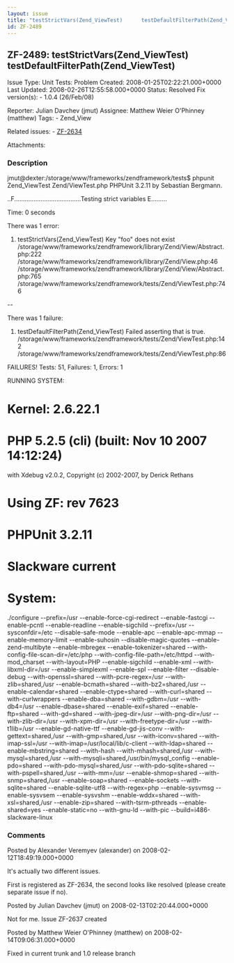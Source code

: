 ```yaml
---
layout: issue
title: "testStrictVars(Zend_ViewTest)      testDefaultFilterPath(Zend_ViewTest)"
id: ZF-2489
---
```


ZF-2489: testStrictVars(Zend\_ViewTest) testDefaultFilterPath(Zend\_ViewTest)
-----------------------------------------------------------------------------

 Issue Type: Unit Tests: Problem Created: 2008-01-25T02:22:21.000+0000 Last Updated: 2008-02-26T12:55:58.000+0000 Status: Resolved Fix version(s): - 1.0.4 (26/Feb/08)
 
 Reporter:  Julian Davchev (jmut)  Assignee:  Matthew Weier O'Phinney (matthew)  Tags: - Zend\_View
 
 Related issues: - [ZF-2634](/issues/browse/ZF-2634)
 
 Attachments: 
### Description

jmut@<a>dexter:/storage/www/frameworks/zendframework/tests</a>$ phpunit Zend\_ViewTest Zend/ViewTest.php PHPUnit 3.2.11 by Sebastian Bergmann.

..F......................................Testing strict variables E.........

Time: 0 seconds

There was 1 error:

1) testStrictVars(Zend\_ViewTest) Key "foo" does not exist /storage/www/frameworks/zendframework/library/Zend/View/Abstract.php:222 /storage/www/frameworks/zendframework/library/Zend/View.php:46 /storage/www/frameworks/zendframework/library/Zend/View/Abstract.php:765 /storage/www/frameworks/zendframework/tests/Zend/ViewTest.php:746

--

There was 1 failure:

1) testDefaultFilterPath(Zend\_ViewTest) Failed asserting that is true. /storage/www/frameworks/zendframework/tests/Zend/ViewTest.php:142 /storage/www/frameworks/zendframework/tests/Zend/ViewTest.php:86

FAILURES! Tests: 51, Failures: 1, Errors: 1

RUNNING SYSTEM:

Kernel: 2.6.22.1
================

PHP 5.2.5 (cli) (built: Nov 10 2007 14:12:24)
=============================================

with Xdebug v2.0.2, Copyright (c) 2002-2007, by Derick Rethans

Using ZF: rev 7623
==================

PHPUnit 3.2.11
==============

Slackware current
=================

System:
=======

./configure --prefix=/usr --enable-force-cgi-redirect --enable-fastcgi --enable-pcntl --enable-readline --enable-sigchild --prefix=/usr --sysconfdir=/etc --disable-safe-mode --enable-apc --enable-apc-mmap --enable-memory-limit --enable-suhosin --disable-magic-quotes --enable-zend-multibyte --enable-mbregex --enable-tokenizer=shared --with-config-file-scan-dir=/etc/php --with-config-file-path=/etc/httpd --with-mod\_charset --with-layout=PHP --enable-sigchild --enable-xml --with-libxml-dir=/usr --enable-simplexml --enable-spl --enable-filter --disable-debug --with-openssl=shared --with-pcre-regex=/usr --with-zlib=shared,/usr --enable-bcmath=shared --with-bz2=shared,/usr --enable-calendar=shared --enable-ctype=shared --with-curl=shared --with-curlwrappers --enable-dba=shared --with-gdbm=/usr --with-db4=/usr --enable-dbase=shared --enable-exif=shared --enable-ftp=shared --with-gd=shared --with-jpeg-dir=/usr --with-png-dir=/usr --with-zlib-dir=/usr --with-xpm-dir=/usr --with-freetype-dir=/usr --with-t1lib=/usr --enable-gd-native-ttf --enable-gd-jis-conv --with-gettext=shared,/usr --with-gmp=shared,/usr --with-iconv=shared --with-imap-ssl=/usr --with-imap=/usr/local/lib/c-client --with-ldap=shared --enable-mbstring=shared --with-hash --with-mhash=shared,/usr --with-mysql=shared,/usr --with-mysqli=shared,/usr/bin/mysql\_config --enable-pdo=shared --with-pdo-mysql=shared,/usr --with-pdo-sqlite=shared --with-pspell=shared,/usr --with-mm=/usr --enable-shmop=shared --with-snmp=shared,/usr --enable-soap=shared --enable-sockets --with-sqlite=shared --enable-sqlite-utf8 --with-regex=php --enable-sysvmsg --enable-sysvsem --enable-sysvshm --enable-wddx=shared --with-xsl=shared,/usr --enable-zip=shared --with-tsrm-pthreads --enable-shared=yes --enable-static=no --with-gnu-ld --with-pic --build=i486-slackware-linux

 

 

### Comments

Posted by Alexander Veremyev (alexander) on 2008-02-12T18:49:19.000+0000

It's actually two different issues.

First is registered as ZF-2634, the second looks like resolved (please create separate issue if no).

 

 

Posted by Julian Davchev (jmut) on 2008-02-13T02:20:44.000+0000

Not for me. Issue ZF-2637 created

 

 

Posted by Matthew Weier O'Phinney (matthew) on 2008-02-14T09:06:31.000+0000

Fixed in current trunk and 1.0 release branch

 

 